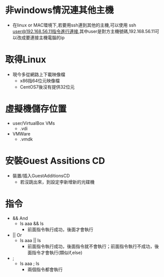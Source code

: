 # 非windows情況連其他主機
* 在linux or MAC環境下,若要用ssh連到其他的主機,可以使用 ssh user@192.168.56.11指令進行連接,其中user是對方主機號碼,192.168.56.11可以改成要連接主機電腦的ip

# 取得Linux
* 現今多從網路上下載映像檔
    * x86指64位元映像檔
    * CentOS7後沒有提供32位元

# 虛擬機儲存位置
* user/VirtualBox VMs
    * .vdi
* VMWare
    * .vmdk
    
# 安裝Guest Assitions CD
* 裝置/插入GuestAdditionsCD
    * 若沒跳出來，到設定李新增新的光碟機
    
# 指令
* && And
    * ls aaa && ls
        * 前面指令執行成功，後面才會執行
* || Or
    * ls aaa || ls
        * 前面指令執行成功，後面指令就不會執行；前面指令執行不成功，後面指令才會執行(類似if,else)
* ;
    * ls aaa ; ls
        * 兩個指令都會執行

